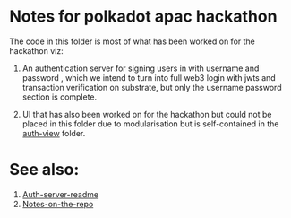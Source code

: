 # Notes for polkadot apac hackathon

The code in this folder is most of what has been worked on for the hackathon viz:

1. An authentication server for signing users in with username and password , which we intend to turn into full web3 login with jwts and transaction verification on substrate, but only the username password section is complete.

2. UI that has also been worked on for the hackathon but could not be placed in this folder due to modularisation but is self-contained in the [auth-view](../src/polkadot-apac-hackathon/README.md) folder.


# See also:

1. [Auth-server-readme](./auth-server/README.md)
2. [Notes-on-the-repo](../../README.md#Overview)
